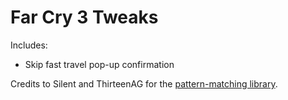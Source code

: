# Far Cry 3 Tweaks
Includes:
* Skip fast travel pop-up confirmation  


Credits to Silent and ThirteenAG for the [pattern-matching library](https://github.com/CookiePLMonster/ModUtils/).
